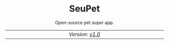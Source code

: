 <h1 align="center">
  SeuPet
</h1>

<p align="center">
  Open-source pet super app.
<p/>

<p align="center">
  <table>
    <tbody>
      <td align="center">
        <img width="800" height="0" /><br>
        <i>Version: <a href="https://github.com/vitorgouveia/SeuPet/releases/tag/v1.0">v1.0</a></i>
        <img width="800" height="0" />
      </td>
    </tbody>
  </table>
</p>
